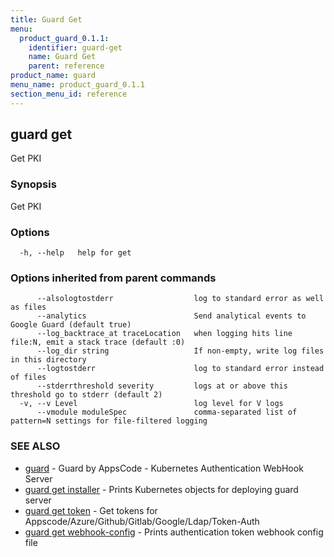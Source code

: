 ```yaml
---
title: Guard Get
menu:
  product_guard_0.1.1:
    identifier: guard-get
    name: Guard Get
    parent: reference
product_name: guard
menu_name: product_guard_0.1.1
section_menu_id: reference
---
```


## guard get

Get PKI

### Synopsis

Get PKI

### Options

```
  -h, --help   help for get
```

### Options inherited from parent commands

```
      --alsologtostderr                  log to standard error as well as files
      --analytics                        Send analytical events to Google Guard (default true)
      --log_backtrace_at traceLocation   when logging hits line file:N, emit a stack trace (default :0)
      --log_dir string                   If non-empty, write log files in this directory
      --logtostderr                      log to standard error instead of files
      --stderrthreshold severity         logs at or above this threshold go to stderr (default 2)
  -v, --v Level                          log level for V logs
      --vmodule moduleSpec               comma-separated list of pattern=N settings for file-filtered logging
```

### SEE ALSO

* [guard](/products/guard/0.1.1/reference/guard)	 - Guard by AppsCode - Kubernetes Authentication WebHook Server
* [guard get installer](/products/guard/0.1.1/reference/guard_get_installer)	 - Prints Kubernetes objects for deploying guard server
* [guard get token](/products/guard/0.1.1/reference/guard_get_token)	 - Get tokens for Appscode/Azure/Github/Gitlab/Google/Ldap/Token-Auth
* [guard get webhook-config](/products/guard/0.1.1/reference/guard_get_webhook-config)	 - Prints authentication token webhook config file

